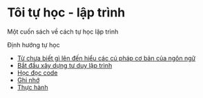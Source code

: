 # Tôi tự học - lập trình

Một cuốn sách về cách tự học lập trình

Định hướng tự học

- [Từ chưa biết gì lên đến hiểu các cú pháp cơ bản của ngôn ngữ](bat-dau.md)
- [Bắt đầu xây dựng tư duy lập trình](tu-duy-lap-trinh.md)
- [Học đọc code](hoc-doc-code.md)
- [Ghi nhớ](ghi-nho.md)
- [Thực hành](thuc-hanh.md)